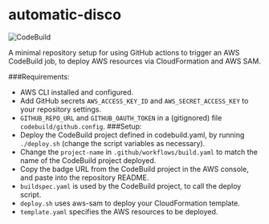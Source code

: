 # automatic-disco

![CodeBuild](https://codebuild.ap-southeast-2.amazonaws.com/badges?uuid=eyJlbmNyeXB0ZWREYXRhIjoiS3FSNnArdS9FTVdzcUJQRmZmTGNOV2tac2ZRTWhhRDA1K3Q4V1FUQnJWTEoyZFpiM0RFZ2ZDSXo5b2h2UjhjT2pWOHpnNVBZbUIralFqNmpXNkcxckkwPSIsIml2UGFyYW1ldGVyU3BlYyI6ImVLVkIzeUpvTFlEREU1bVIiLCJtYXRlcmlhbFNldFNlcmlhbCI6MX0%3D&branch=master)

A minimal repository setup for using GitHub actions to trigger an AWS CodeBuild job, to deploy AWS resources via CloudFormation and AWS SAM.

###Requirements:
- AWS CLI installed and configured.
- Add GitHub secrets `AWS_ACCESS_KEY_ID` and `AWS_SECRET_ACCESS_KEY` to your repository settings.
- `GITHUB_REPO_URL` and `GITHUB_OAUTH_TOKEN` in a (gitignored) file `codebuild/github.config`.
###Setup:
- Deploy the CodeBuild project defined in codebuild.yaml, by running `./deploy.sh` (change the script variables as necessary).
- Change the `project-name` in `.github/workflows/build.yaml` to match the name of the CodeBuild project deployed.
- Copy the badge URL from the CodeBuild project in the AWS console, and paste into the repository README.
- `buildspec.yaml` is used by the CodeBuild project, to call the deploy script.
- `deploy.sh` uses aws-sam to deploy your CloudFormation template.
- `template.yaml` specifies the AWS resources to be deployed.
